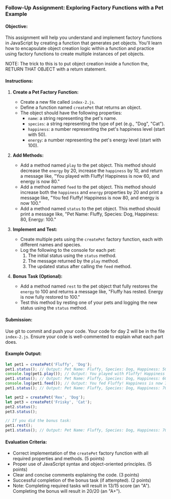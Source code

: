 ### Follow-Up Assignment: Exploring Factory Functions with a Pet Example

#### Objective:
This assignment will help you understand and implement factory functions in JavaScript by creating a function that generates pet objects. You'll learn how to encapsulate object creation logic within a function and practice using factory functions to create multiple instances of pet objects.

NOTE: The trick to this is to put object creation inside a function the, RETURN THAT OBJECT with a return statement.

#### Instructions:

1. **Create a Pet Factory Function:**
   - Create a new file called `index-2.js`.
   - Define a function named `createPet` that returns an object.
   - The object should have the following properties:
     - `name`: a string representing the pet's name.
     - `species`: a string representing the type of pet (e.g., "Dog", "Cat").
     - `happiness`: a number representing the pet's happiness level (start with 50).
     - `energy`: a number representing the pet's energy level (start with 100).

2. **Add Methods:**
   - Add a method named `play` to the pet object. This method should decrease the `energy` by 20, increase the `happiness` by 10, and return a message like, "You played with Fluffy! Happiness is now 60, and energy is now 80."
   - Add a method named `feed` to the pet object. This method should increase both the `happiness` and `energy` properties by 20 and print a message like, "You fed Fluffy! Happiness is now 80, and energy is now 100."
   - Add a method named `status` to the pet object. This method should print a message like, "Pet Name: Fluffy, Species: Dog, Happiness: 80, Energy: 100."

3. **Implement and Test:**
   - Create multiple pets using the `createPet` factory function, each with different names and species.
   - Log the following to the console for each pet:
     1. The initial status using the `status` method.
     2. The message returned by the `play` method.
     3. The updated status after calling the `feed` method.

4. **Bonus Task (Optional):**
   - Add a method named `rest` to the pet object that fully restores the `energy` to 100 and returns a message like, "Fluffy has rested. Energy is now fully restored to 100."
   - Test this method by resting one of your pets and logging the new status using the `status` method.

#### Submission:
Use git to commit and push your code. Your code for day 2 will be in the file `index-2.js`. Ensure your code is well-commented to explain what each part does.

#### Example Output:
```javascript
let pet1 = createPet('Fluffy', 'Dog');
pet1.status(); // Output: Pet Name: Fluffy, Species: Dog, Happiness: 50, Energy: 100
console.log(pet1.play()); // Output: You played with Fluffy! Happiness is now 60, Energy is now 80.
pet1.status(); // Output: Pet Name: Fluffy, Species: Dog, Happiness: 60, Energy: 80
console.log(pet1.feed()); // Output: You fed Fluffy! Happiness is now 70, Energy is now 100.
pet1.status(); // Output: Pet Name: Fluffy, Species: Dog, Happiness: 70, Energy: 100

let pet2 = createPet('Rex', 'Dog');
let pet3 = createPet('Frisky', 'Cat');
pet2.status();
pet3.status();

// If you did the bonus task:
pet1.rest();
pet1.status(); // Output: Pet Name: Fluffy, Species: Dog, Happiness: 70, Energy: 100
```

#### Evaluation Criteria:
- Correct implementation of the `createPet` factory function with all required properties and methods. (5 points)
- Proper use of JavaScript syntax and object-oriented principles. (5 points)
- Clear and concise comments explaining the code. (3 points)
- Successful completion of the bonus task (if attempted). (2 points)
- Note: Completing required tasks will result in 13/15 score (an "A"). Completing the bonus will result in 20/20 (an "A+").